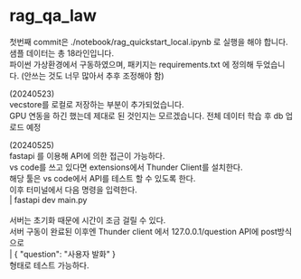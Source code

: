 # rag_qa_law

첫번째 commit은 ./notebook/rag_quickstart_local.ipynb 로 실행을 해야 합니다.<br>
샘플 데이터는 총 18라인입니다.<br>
파이썬 가상환경에서 구동하였으며, 패키지는 requirements.txt 에 정의해 두었습니다. (안쓰는 것도 너무 많아서 추후 조정해야 함)

(20240523)<br>
vecstore를 로컬로 저장하는 부분이 추가되었습니다.<br>
GPU 연동을 하긴 했는데 제대로 된 것인지는 모르겠습니다. 전체 데이터 학습 후 db 업로드 예정

(20240525)<br>
fastapi 를 이용해 API에 의한 접근이 가능하다.<br>
vs code를 쓰고 있다면 extensions에서 Thunder Client를 설치한다.<br>
해당 툴은 vs code에서 API를 테스트 할 수 있도록 한다.<br>
이후 터미널에서 다음 명령을 입력한다. <br>
| fastapi dev main.py 
<br><br>
서버는 초기화 때문에 시간이 조금 걸릴 수 있다.<br>
서버 구동이 완료된 이후엔 Thunder client 에서 127.0.0.1/question API에 post방식으로<br>
| { "question": "사용자 발화" }<br>
형태로 테스트 가능하다.